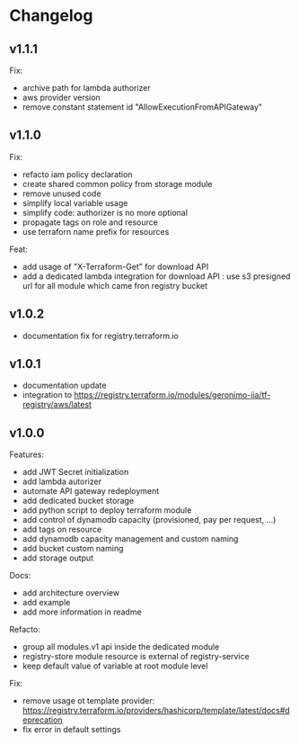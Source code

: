 # Changelog

## v1.1.1

Fix:

- archive path for lambda authorizer
- aws provider version
- remove constant statement id "AllowExecutionFromAPIGateway"

## v1.1.0

Fix:

- refacto iam policy declaration
- create shared common policy from storage module
- remove unused code
- simplify local variable usage
- simplify code: authorizer is no more optional
- propagate tags on role and resource
- use terraforn name prefix for resources

Feat:

- add usage of "X-Terraform-Get" for download API
- add a dedicated lambda integration for download API : use s3 presigned url for all module which came fron registry bucket

## v1.0.2

- documentation fix for registry.terraform.io

## v1.0.1

- documentation update
- integration to https://registry.terraform.io/modules/geronimo-iia/tf-registry/aws/latest

## v1.0.0

Features:

- add JWT Secret initialization
- add lambda autorizer
- automate API gateway redeployment
- add dedicated bucket storage
- add python script to deploy terraform module
- add control of dynamodb capacity (provisioned, pay per request, ...)
- add tags on resource
- add dynamodb capacity management and custom naming
- add bucket custom naming
- add storage output

Docs:

- add architecture overview
- add example
- add more information in readme

Refacto:

- group all modules.v1 api inside the dedicated module
- registry-store module resource is external of registry-service
- keep default value of variable at root module level

Fix:

- remove usage ot template provider: https://registry.terraform.io/providers/hashicorp/template/latest/docs#deprecation
- fix error in default settings

